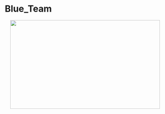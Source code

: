 # Blue_Team
<p align = "center">
<img width=470px height=280px src="https://github.com/user-attachments/assets/788d06f3-5b49-453d-bd65-318691ee7ce0"/>
</p>

